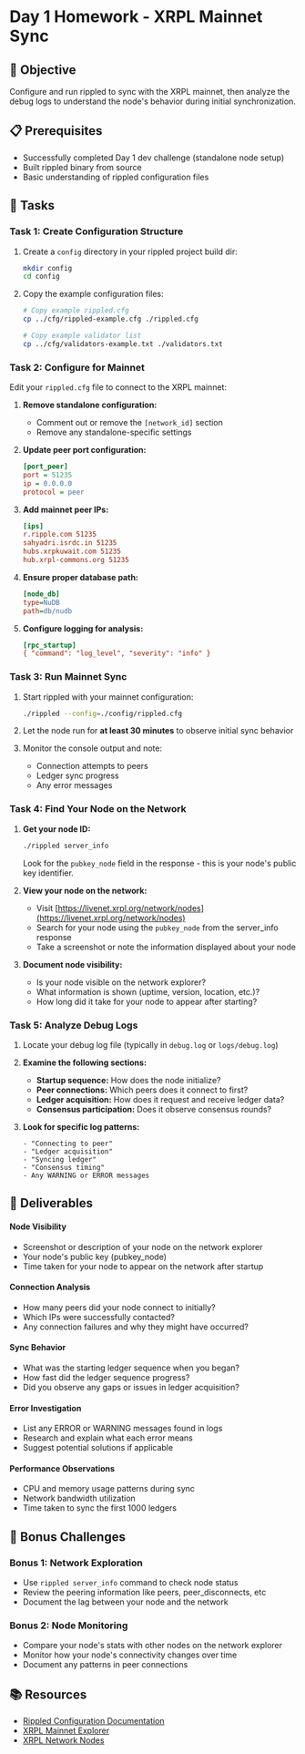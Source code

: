 # Day 1 Homework - XRPL Mainnet Sync

## 🎯 Objective
Configure and run rippled to sync with the XRPL mainnet, then analyze the debug logs to understand the node's behavior during initial synchronization.

## 📋 Prerequisites
- Successfully completed Day 1 dev challenge (standalone node setup)
- Built rippled binary from source
- Basic understanding of rippled configuration files

## 🔧 Tasks

### Task 1: Create Configuration Structure
1. Create a `config` directory in your rippled project build dir:
   ```bash
   mkdir config
   cd config
   ```

2. Copy the example configuration files:
   ```bash
   # Copy example rippled.cfg
   cp ../cfg/rippled-example.cfg ./rippled.cfg
   
   # Copy example validator list
   cp ../cfg/validators-example.txt ./validators.txt
   ```

### Task 2: Configure for Mainnet
Edit your `rippled.cfg` file to connect to the XRPL mainnet:

1. **Remove standalone configuration:**
   - Comment out or remove the `[network_id]` section
   - Remove any standalone-specific settings

2. **Update peer port configuration:**
   ```ini
   [port_peer]
   port = 51235
   ip = 0.0.0.0
   protocol = peer
   ```

3. **Add mainnet peer IPs:**
   ```ini
   [ips]
   r.ripple.com 51235
   sahyadri.isrdc.in 51235
   hubs.xrpkuwait.com 51235
   hub.xrpl-commons.org 51235
   ```

4. **Ensure proper database path:**
   ```ini
   [node_db]
   type=NuDB
   path=db/nudb
   ```

5. **Configure logging for analysis:**
   ```ini
   [rpc_startup]
   { "command": "log_level", "severity": "info" }
   ```

### Task 3: Run Mainnet Sync
1. Start rippled with your mainnet configuration:
   ```bash
   ./rippled --config=./config/rippled.cfg
   ```

2. Let the node run for **at least 30 minutes** to observe initial sync behavior

3. Monitor the console output and note:
   - Connection attempts to peers
   - Ledger sync progress
   - Any error messages

### Task 4: Find Your Node on the Network
1. **Get your node ID:**
   ```bash
   ./rippled server_info
   ```
   Look for the `pubkey_node` field in the response - this is your node's public key identifier.

2. **View your node on the network:**
   - Visit [https://livenet.xrpl.org/network/nodes](https://livenet.xrpl.org/network/nodes)
   - Search for your node using the `pubkey_node` from the server_info response
   - Take a screenshot or note the information displayed about your node

3. **Document node visibility:**
   - Is your node visible on the network explorer?
   - What information is shown (uptime, version, location, etc.)?
   - How long did it take for your node to appear after starting?

### Task 5: Analyze Debug Logs
1. Locate your debug log file (typically in `debug.log` or `logs/debug.log`)

2. **Examine the following sections:**
   - **Startup sequence:** How does the node initialize?
   - **Peer connections:** Which peers does it connect to first?
   - **Ledger acquisition:** How does it request and receive ledger data?
   - **Consensus participation:** Does it observe consensus rounds?

3. **Look for specific log patterns:**
   ```
   - "Connecting to peer"
   - "Ledger acquisition"
   - "Syncing ledger"
   - "Consensus timing"
   - Any WARNING or ERROR messages
   ```

## 📝 Deliverables

#### Node Visibility
- Screenshot or description of your node on the network explorer
- Your node's public key (pubkey_node)
- Time taken for your node to appear on the network after startup

#### Connection Analysis
- How many peers did your node connect to initially?
- Which IPs were successfully contacted?
- Any connection failures and why they might have occurred?

#### Sync Behavior
- What was the starting ledger sequence when you began?
- How fast did the ledger sequence progress?
- Did you observe any gaps or issues in ledger acquisition?

#### Error Investigation
- List any ERROR or WARNING messages found in logs
- Research and explain what each error means
- Suggest potential solutions if applicable

#### Performance Observations
- CPU and memory usage patterns during sync
- Network bandwidth utilization
- Time taken to sync the first 1000 ledgers

## 🚀 Bonus Challenges

### Bonus 1: Network Exploration
- Use `rippled server_info` command to check node status
- Review the peering information like peers, peer_disconnects, etc
- Document the lag between your node and the network

### Bonus 2: Node Monitoring
- Compare your node's stats with other nodes on the network explorer
- Monitor how your node's connectivity changes over time
- Document any patterns in peer connections

## 📚 Resources
- [Rippled Configuration Documentation](https://xrpl.org/docs/infrastructure/configuration/connect-your-rippled-to-the-xrp-test-net)
- [XRPL Mainnet Explorer](https://livenet.xrpl.org/)
- [XRPL Network Nodes](https://livenet.xrpl.org/network/nodes)